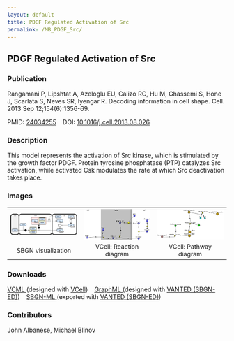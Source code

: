 ```yaml
---
layout: default
title: PDGF Regulated Activation of Src
permalink: /MB_PDGF_Src/
---
```


## PDGF Regulated Activation of Src

### Publication

Rangamani P, Lipshtat A, Azeloglu EU, Calizo RC, Hu M, Ghassemi S, Hone J, Scarlata S, Neves SR, Iyengar R. 
Decoding information in cell shape. Cell. 2013 Sep 12;154(6):1356-69.

PMID:  [24034255](https://www.ncbi.nlm.nih.gov/pubmed/24034255) &ensp; DOI: [10.1016/j.cell.2013.08.026](https://doi.org/10.1016/j.cell.2013.08.026)

### Description

This model represents the activation of Src kinase, which is stimulated by the growth factor PDGF. Protein tyrosine phosphatase (PTP) catalyzes Src activation, while activated Csk modulates the rate at which Src deactivation takes place.

### Images

 <table> 
 <td align="center" width="33%"><a href="https://modelbricks.github.io/images/modelbricks/PDGF_ModelBrick_SBGN.PNG"><img align="center" src="/images/modelbricks/PDGF_ModelBrick_SBGN.PNG"/></a></td>
  <td align="center" width="33%"><a href="https://modelbricks.github.io/images/modelbricks/PDGF_ModelBrick_ReactionDiagram_cropped.png"><img align="center" src="/images/modelbricks/PDGF_ModelBrick_ReactionDiagram_cropped.png"/></a></td>
  <td align="center" width="33%"><a href="https://modelbricks.github.io/images/modelbricks/PDGF_ModelBrick_PathwayDiagram.PNG"><img src="/images/modelbricks/PDGF_ModelBrick_PathwayDiagram.PNG"/></a></td>
 <tr>
   <td align="center"> SBGN visualization</td>
  <td align="center"> VCell: Reaction diagram</td>
  <td align="center"> VCell: Pathway diagram</td>
 </tr>
 </table>
 
### Downloads

<a href="/modelbricks/PDGF ModelBrick.vcml">VCML </a> (designed with [VCell](http://vcell.org)) &ensp;
<a href="/modelbricks/PDGF graphML.graphml">GraphML </a> (designed with [VANTED (SBGN-ED)](https://immersive-analytics.infotech.monash.edu/vanted/addons/sbgn-ed/)) &ensp;
<a href="/modelbricks/PDGF SBGN-ML.vcm">SBGN-ML </a> (exported with [VANTED (SBGN-ED)](https://immersive-analytics.infotech.monash.edu/vanted/addons/sbgn-ed/)) &ensp;
 
### Contributors
John Albanese, Michael Blinov

